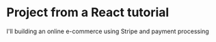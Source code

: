 # Project from a React tutorial 
I'll building an online e-commerce using Stripe and payment processing
